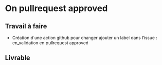 # On pullrequest approved
  
## Travail à faire

- Création d'une action github pour changer ajouter un label dans l'issue : en_validation en pullrequest approved

## Livrable

<!-- - Script Powershell
  - /github-actions//script.ps1
- Workflow
  - workflow/.yml
- Présentation avec des notes 
  - /docs/feature/.md -->